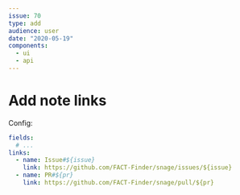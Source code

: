 ```yaml
---
issue: 70
type: add
audience: user
date: "2020-05-19"
components:
  - ui
  - api
---
```

# Add note links

Config:
```yml
fields:
  # ...
links:
  - name: Issue#${issue}
    link: https://github.com/FACT-Finder/snage/issues/${issue}
  - name: PR#${pr}
    link: https://github.com/FACT-Finder/snage/pull/${pr}
```
